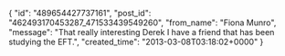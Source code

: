  {
   "id": "489654427737161",
   "post_id": "462493170453287_471533439549260",
   "from_name": "Fiona Munro",
   "message": "That really interesting Derek I have a friend that has been studying  the EFT.",
   "created_time": "2013-03-08T03:18:02+0000"
 }
